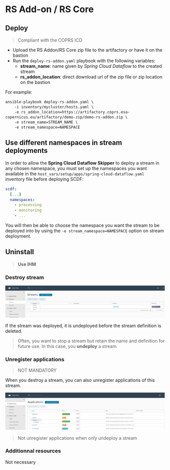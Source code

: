# RS Add-on / RS Core

## Deploy

> Compliant with the COPRS ICD

- Upload the RS Addon/RS Core zip file to the artifactory or have it on the bastion
- Run the `deploy-rs-addon.yaml` playbook with the following variables:
  - **stream_name**: name given by *Spring Cloud Dataflow* to the created stream
  - **rs_addon_location**: direct download url of the zip file or zip location on the bastion

For example:

```shellsession
ansible-playbook deploy-rs-addon.yaml \
    -i inventory/mycluster/hosts.yaml \
    -e rs_addon_location=https://artifactory.coprs.esa-copernicus.eu/artifactory/demo-zip/demo-rs-addon.zip \
    -e stream_name=STREAM_NAME \
    -e stream_namespace=NAMESPACE
```

## Use different namespaces in stream deployments

In order to allow the **Spring Cloud Dataflow Skipper** to deploy a stream in any chosen namespace, you must set up the namespaces you want available in the `host_vars/setup/apps/spring-cloud-dataflow.yaml` inventory file before deploying SCDF:

```yaml
scdf:
  [...]
  namespaces:
    - processing
    - monitoring
    - ...
```

You will then be able to choose the namespace you want the stream to be deployed into by using the `-e stream_namespace=NAMESPACE` option on stream deployment.

## Uninstall

> **Use IHM**

### Destroy stream

![Destroy a stream](../../media/destroy_stream.png)

If the stream was deployed, it is undeployed before the stream definition is deleted.

> Often, you want to stop a stream but retain the name and definition for future use. In this case, you **undeploy** a stream

### Unregister applications

> NOT MANDATORY

When you destroy a stream, you can also unregister applications of this stream.

![Unregister applications](../../media/unregister_applications.png)

> Not unregister applications when only undeploy a stream

### Additionnal resources

Not necessary
